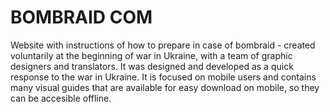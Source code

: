 <h1>BOMBRAID COM</h1>
Website with instructions of how to prepare in case of bombraid - created voluntarily at the beginning of war in Ukraine, with a team of graphic designers and translators.
It was designed and developed as a quick response to the war in Ukraine. It is focused on mobile users and contains many visual guides that are available for easy download on mobile, so they can be accesible offline.
